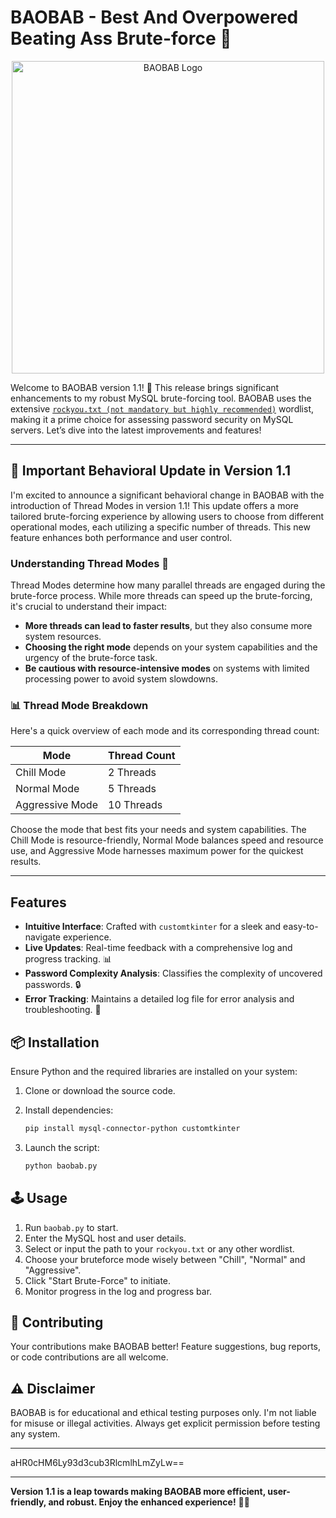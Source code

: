 # BAOBAB - Best And Overpowered Beating Ass Brute-force 🚀

<p align="center">
  <img src="https://i.imgur.com/CIAo3RN.png" alt="BAOBAB Logo" width="500" height="500">
</p>

Welcome to BAOBAB version 1.1! 🎉 This release brings significant enhancements to my robust MySQL brute-forcing tool. BAOBAB uses the extensive [`rockyou.txt (not mandatory but highly recommended)`](https://github.com/brannondorsey/naive-hashcat/releases/download/data/rockyou.txt) wordlist, making it a prime choice for assessing password security on MySQL servers. Let’s dive into the latest improvements and features!

---

## 📢 Important Behavioral Update in Version 1.1

I'm excited to announce a significant behavioral change in BAOBAB with the introduction of Thread Modes in version 1.1! This update offers a more tailored brute-forcing experience by allowing users to choose from different operational modes, each utilizing a specific number of threads. This new feature enhances both performance and user control.

### Understanding Thread Modes 🧵

Thread Modes determine how many parallel threads are engaged during the brute-force process. While more threads can speed up the brute-forcing, it's crucial to understand their impact:

- **More threads can lead to faster results**, but they also consume more system resources.
- **Choosing the right mode** depends on your system capabilities and the urgency of the brute-force task.
- **Be cautious with resource-intensive modes** on systems with limited processing power to avoid system slowdowns.

### 📊 Thread Mode Breakdown

Here's a quick overview of each mode and its corresponding thread count:

| Mode          | Thread Count |
|---------------|--------------|
| Chill Mode    | 2 Threads    |
| Normal Mode   | 5 Threads    |
| Aggressive Mode | 10 Threads |

Choose the mode that best fits your needs and system capabilities. The Chill Mode is resource-friendly, Normal Mode balances speed and resource use, and Aggressive Mode harnesses maximum power for the quickest results.

---

## Features

- **Intuitive Interface**: Crafted with `customtkinter` for a sleek and easy-to-navigate experience.
- **Live Updates**: Real-time feedback with a comprehensive log and progress tracking. 📊
- **Password Complexity Analysis**: Classifies the complexity of uncovered passwords. 🔒
- **Error Tracking**: Maintains a detailed log file for error analysis and troubleshooting. 📝

## 📦 Installation

Ensure Python and the required libraries are installed on your system:

1. Clone or download the source code.
2. Install dependencies:

    ```bash
    pip install mysql-connector-python customtkinter
    ```

3. Launch the script:

    ```bash
    python baobab.py
    ```

## 🕹️ Usage

1. Run `baobab.py` to start.
2. Enter the MySQL host and user details.
3. Select or input the path to your `rockyou.txt` or any other wordlist.
4. Choose your bruteforce mode wisely between "Chill", "Normal" and "Aggressive".
5. Click "Start Brute-Force" to initiate.
7. Monitor progress in the log and progress bar.

## 💬 Contributing

Your contributions make BAOBAB better! Feature suggestions, bug reports, or code contributions are all welcome.

## ⚠️ Disclaimer

BAOBAB is for educational and ethical testing purposes only. I'm not liable for misuse or illegal activities. Always get explicit permission before testing any system.

---

aHR0cHM6Ly93d3cub3RlcmlhLmZyLw==

---

**Version 1.1 is a leap towards making BAOBAB more efficient, user-friendly, and robust. Enjoy the enhanced experience!** 🌟🚀
